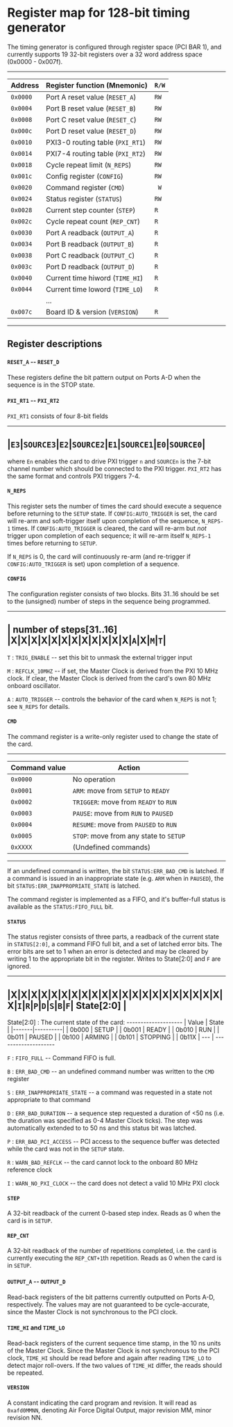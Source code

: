 Register map for 128-bit timing generator
=========================================

The timing generator is configured through register space (PCI BAR 1), and currently
supports 19 32-bit registers over a 32 word address space (0x0000 - 0x007f).

-------------------------------------------------------
|  Address | Register function (Mnemonic)     | `R/W` |
|----------|----------------------------------|-------|
| `0x0000` | Port A reset value (`RESET_A`)   |  `RW` |
| `0x0004` | Port B reset value (`RESET_B`)   |  `RW` |
| `0x0008` | Port C reset value (`RESET_C`)   |  `RW` |
| `0x000c` | Port D reset value (`RESET_D`)   |  `RW` |
| `0x0010` | PXI3-0 routing table (`PXI_RT1`) |  `RW` |
| `0x0014` | PXI7-4 routing table (`PXI_RT2`) |  `RW` |
| `0x0018` | Cycle repeat limit (`N_REPS`)    |  `RW` |
| `0x001c` | Config register (`CONFIG`)       |  `RW` |
| `0x0020` | Command register (`CMD`)         |  ` W` |
| `0x0024` | Status register (`STATUS`)       |  `RW` |
| `0x0028` | Current step counter (`STEP`)    |  `R ` |
| `0x002c` | Cycle repeat count (`REP_CNT`)   |  `R ` |
| `0x0030` | Port A readback (`OUTPUT_A`)     |  `R ` |
| `0x0034` | Port B readback (`OUTPUT_B`)     |  `R ` |
| `0x0038` | Port C readback (`OUTPUT_C`)     |  `R ` |
| `0x003c` | Port D readback (`OUTPUT_D`)     |  `R ` |
| `0x0040` | Current time hiword (`TIME_HI`)  |  `R ` |
| `0x0044` | Current time loword (`TIME_LO`)  |  `R ` |
|          |             ...                  |       |
| `0x007c` | Board ID & version (`VERSION`)   |  `R ` |
-------------------------------------------------------

Register descriptions
---------------------

#### `RESET_A` -- `RESET_D`

These registers define the bit pattern output on Ports A-D when the sequence is in the
STOP state.

#### `PXI_RT1` -- `PXI_RT2`

`PXI_RT1` consists of four 8-bit fields

-------------------------------------------------------------
|`E3`|`SOURCE3`|`E2`|`SOURCE2`|`E1`|`SOURCE1`|`E0`|`SOURCE0`|
-------------------------------------------------------------

where `En` enables the card to drive PXI trigger `n` and `SOURCEn` is the 7-bit channel
number which should be connected to the PXI trigger. `PXI_RT2` has the same format
and controls PXI triggers 7-4.

#### `N_REPS`

This register sets the number of times the card should execute a sequence before
returning to the `SETUP` state. If `CONFIG:AUTO_TRIGGER` is set, the card will
re-arm and soft-trigger itself upon completion of the sequence, `N_REPS-1` times.
If `CONFIG:AUTO_TRIGGER` is cleared, the card will re-arm but *not* trigger upon
completion of each sequence; it will re-arm itself `N_REPS-1` times before returning
to `SETUP`.

If `N_REPS` is 0, the card will continuously re-arm (and re-trigger if
`CONFIG:AUTO_TRIGGER` is set) upon completion of a sequence.

#### `CONFIG`

The configuration register consists of two blocks. Bits 31..16 should be set to the
(unsigned) number of steps in the sequence being programmed.

-----------------------------------------------------------
| number of steps[31..16] |X|X|X|X|X|X|X|X|X|X|X|X|`A`|X|`M`|`T`|
-----------------------------------------------------------

`T`
:   `TRIG_ENABLE` -- set this bit to unmask the external trigger input

`M`
:   `REFCLK_10MHZ` -- if set, the Master Clock is derived from the PXI 10 MHz
    clock. If clear, the Master Clock is derived from the card's own 80 MHz
    onboard oscillator.

`A`
:   `AUTO_TRIGGER` -- controls the behavior of the card when `N_REPS` is not 1;
    see `N_REPS` for details.

#### `CMD`

The command register is a write-only register used to change the state of the card.

----------------------------------------------------------
| Command value | Action                                 |
|---------------|----------------------------------------|
|      `0x0000` | No operation                           |
|      `0x0001` | `ARM`: move from `SETUP` to `READY`    |
|      `0x0002` | `TRIGGER`: move from `READY` to `RUN`  |
|      `0x0003` | `PAUSE`: move from `RUN` to `PAUSED`   |
|      `0x0004` | `RESUME`: move from `PAUSED` to `RUN`  |
|      `0x0005` | `STOP`: move from any state to `SETUP` |
|      `0xXXXX` | (Undefined commands)                   |
----------------------------------------------------------

If an undefined command is written, the bit `STATUS:ERR_BAD_CMD` is latched. If
a command is issued in an inappropriate state (e.g. `ARM` when in `PAUSED`),
the bit `STATUS:ERR_INAPPROPRIATE_STATE` is latched.

The command register is implemented as a FIFO, and it's buffer-full status is
available as the `STATUS:FIFO_FULL` bit.

#### `STATUS`

The status register consists of three parts, a readback of the current state in
`STATUS[2:0]`, a command FIFO full bit, and a set of latched error bits. The error
bits are set to 1 when an error is detected and may be cleared by writing 1 to the
appropriate bit in the register. Writes to State\[2:0] and `F` are ignored.

---------------------------------------------------------------------------------------
|X|X|X|X|X|X|X|X|X|X|X|X|X|X|X|X|X|X|X|X|X|X|`I`|`R`|`P`|`D`|`S`|`B`|`F`| State\[2:0] |
---------------------------------------------------------------------------------------

State\[2:0]
:   The current state of the card:
    --------------------
    | Value | State    |
    |-------|----------|
    | 0b000 | SETUP    |
    | 0b001 | READY    |
    | 0b010 | RUN      |
    | 0b011 | PAUSED   |
    | 0b100 | ARMING   |
    | 0b101 | STOPPING |
    | 0b11X |   ---    |
    --------------------

`F`
:   `FIFO_FULL` -- Command FIFO is full.

`B`
:   `ERR_BAD_CMD` -- an undefined command number was written to the `CMD` register

`S`
:   `ERR_INAPPROPRIATE_STATE` -- a command was requested in a state not appropriate
    to that command

`D`
:   `ERR_BAD_DURATION` -- a sequence step requested a duration of &lt;50 ns (i.e. the
    duration was specified as 0-4 Master Clock ticks). The step was automatically
    extended to to 50 ns and this status bit was latched.

`P`
:   `ERR_BAD_PCI_ACCESS` -- PCI access to the sequence buffer was detected while the
    card was not in the `SETUP` state.

`R`
:   `WARN_BAD_REFCLK` -- the card cannot lock to the onboard 80 MHz reference clock

`I`
:   `WARN_NO_PXI_CLOCK` -- the card does not detect a valid 10 MHz PXI clock

#### `STEP`

A 32-bit readback of the current 0-based step index. Reads as 0 when the card is
in `SETUP`.

#### `REP_CNT`

A 32-bit readback of the number of repetitions completed, i.e. the card is currently
executing the `REP_CNT+1`th repetition. Reads as 0 when the card is in `SETUP`.

#### `OUTPUT_A` -- `OUTPUT_D`

Read-back registers of the bit patterns currently outputted on Ports A-D, respectively. The
values may are not guaranteed to be cycle-accurate, since the Master Clock is not synchronous
to the PCI clock.

#### `TIME_HI` and `TIME_LO`

Read-back registers of the current sequence time stamp, in the 10 ns units of the Master Clock.
Since the Master Clock is not synchronous to the PCI clock, `TIME_HI` should be read before
and again after reading `TIME_LO` to detect major roll-overs. If the two values of `TIME_HI`
differ, the reads should be repeated.

#### `VERSION`

A constant indicating the card program and revision. It will read as `0xafd0MMNN`, denoting
Air Force Digital Output, major revision MM, minor revision NN.


